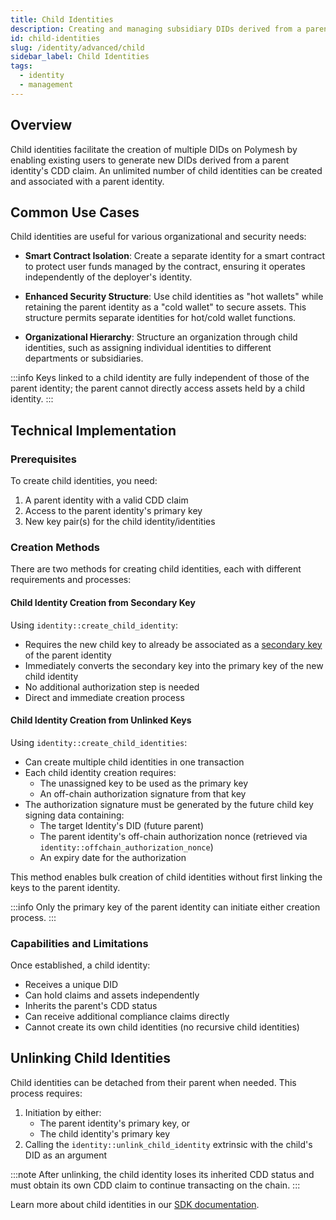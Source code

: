 ```yaml
---
title: Child Identities
description: Creating and managing subsidiary DIDs derived from a parent identity's CDD claim
id: child-identities
slug: /identity/advanced/child
sidebar_label: Child Identities
tags:
  - identity
  - management
---
```


## Overview

Child identities facilitate the creation of multiple DIDs on Polymesh by enabling existing users to generate new DIDs derived from a parent identity's CDD claim. An unlimited number of child identities can be created and associated with a parent identity.

## Common Use Cases

Child identities are useful for various organizational and security needs:

- **Smart Contract Isolation**: Create a separate identity for a smart contract to protect user funds managed by the contract, ensuring it operates independently of the deployer's identity.

- **Enhanced Security Structure**: Use child identities as "hot wallets" while retaining the parent identity as a "cold wallet" to secure assets. This structure permits separate identities for hot/cold wallet functions.

- **Organizational Hierarchy**: Structure an organization through child identities, such as assigning individual identities to different departments or subsidiaries.

:::info
Keys linked to a child identity are fully independent of those of the parent identity; the parent cannot directly access assets held by a child identity.
:::

## Technical Implementation

### Prerequisites

To create child identities, you need:

1. A parent identity with a valid CDD claim
2. Access to the parent identity's primary key
3. New key pair(s) for the child identity/identities

### Creation Methods

There are two methods for creating child identities, each with different requirements and processes:

#### Child Identity Creation from Secondary Key

Using `identity::create_child_identity`:

- Requires the new child key to already be associated as a [secondary key](/identity/advanced/keys) of the parent identity
- Immediately converts the secondary key into the primary key of the new child identity
- No additional authorization step is needed
- Direct and immediate creation process

#### Child Identity Creation from Unlinked Keys

Using `identity::create_child_identities`:

- Can create multiple child identities in one transaction
- Each child identity creation requires:
  - The unassigned key to be used as the primary key
  - An off-chain authorization signature from that key
- The authorization signature must be generated by the future child key signing data containing:
  - The target Identity's DID (future parent)
  - The parent identity's off-chain authorization nonce (retrieved via `identity::offchain_authorization_nonce`)
  - An expiry date for the authorization

This method enables bulk creation of child identities without first linking the keys to the parent identity.

:::info
Only the primary key of the parent identity can initiate either creation process.
:::

### Capabilities and Limitations

Once established, a child identity:

- Receives a unique DID
- Can hold claims and assets independently
- Inherits the parent's CDD status
- Can receive additional compliance claims directly
- Cannot create its own child identities (no recursive child identities)

## Unlinking Child Identities

Child identities can be detached from their parent when needed. This process requires:

1. Initiation by either:
   - The parent identity's primary key, or
   - The child identity's primary key
2. Calling the `identity::unlink_child_identity` extrinsic with the child's DID as an argument

:::note
After unlinking, the child identity loses its inherited CDD status and must obtain its own CDD claim to continue transacting on the chain.
:::

Learn more about child identities in our [SDK documentation](https://developers.polymesh.network/sdk-docs/classes/API/Entities/Identity/ChildIdentity/).
